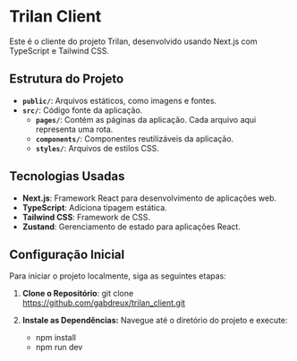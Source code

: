 # Trilan Client

Este é o cliente do projeto Trilan, desenvolvido usando Next.js com TypeScript e Tailwind CSS.

## Estrutura do Projeto

- **`public/`**: Arquivos estáticos, como imagens e fontes.
- **`src/`**: Código fonte da aplicação.
  - **`pages/`**: Contém as páginas da aplicação. Cada arquivo aqui representa uma rota.
  - **`components/`**: Componentes reutilizáveis da aplicação.
  - **`styles/`**: Arquivos de estilos CSS.

## Tecnologias Usadas

- **Next.js**: Framework React para desenvolvimento de aplicações web.
- **TypeScript**: Adiciona tipagem estática.
- **Tailwind CSS**: Framework de CSS.
- **Zustand**: Gerenciamento de estado para aplicações React.

## Configuração Inicial

Para iniciar o projeto localmente, siga as seguintes etapas:

1. **Clone o Repositório**:
   git clone https://github.com/gabdreux/trilan_client.git


2. **Instale as Dependências:**
    Navegue até o diretório do projeto e execute:
     - npm install
     - npm run dev
